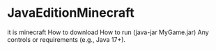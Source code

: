 # JavaEditionMinecraft
it is minecraft
How to download
How to run (java-jar MyGame.jar)
Any controls or requirements (e.g., Java 17+).
